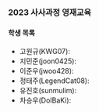 ### 2023 사사과정 영재교육

#### 학생 목록

* 고원규(KWG07): 
* 지민준(joon0425):
* 이준우(jwoo428):
* 정태주(LegendCat08):
* 유진호(sunmulim):
* 차승우(DoIBaKi):
